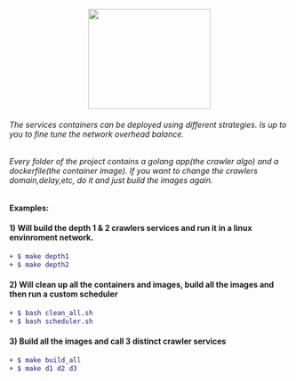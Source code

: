 <p align="center">
  <img width="220" height="180" src="http://pliutau.com/godocker.png">
</p>

###### The services containers can be deployed using different strategies. Is up to you to fine tune the network overhead balance. 
###### Every folder of the project contains a golang app(the crawler algo) and a dockerfile(the container image). If you want to change the crawlers domain,delay,etc, do it and just build the images again.

#### Examples:
#### 1) Will build the depth 1 & 2 crawlers services and run it in a linux envinroment network. 
```diff
+ $ make depth1
+ $ make depth2
 ```
#### 2) Will clean up all the containers and images, build all the images and then run a custom scheduler
```diff
+ $ bash clean_all.sh
+ $ bash scheduler.sh
 ```
#### 3) Build all the images and call 3 distinct crawler services 
```diff
+ $ make build_all
+ $ make d1 d2 d3
```
